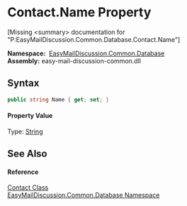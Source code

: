 Contact.Name Property
=====================

[Missing &lt;summary> documentation for "P:EasyMailDiscussion.Common.Database.Contact.Name"]


  **Namespace:**  [EasyMailDiscussion.Common.Database][1]  
  **Assembly:** easy-mail-discussion-common.dll

Syntax
------

```csharp
public string Name { get; set; }
```

#### Property Value
Type: [String][2]

See Also
--------

#### Reference
[Contact Class][3]  
[EasyMailDiscussion.Common.Database Namespace][1]  

[1]: ../README.md
[2]: https://docs.microsoft.com/dotnet/api/system.string
[3]: README.md